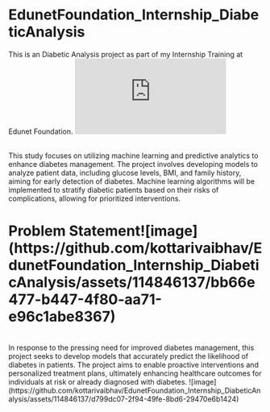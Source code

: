 # EdunetFoundation_Internship_DiabeticAnalysis
This is an Diabetic Analysis project as part of my Internship Training at Edunet Foundation. 
![Certificate](https://github.com/kottarivaibhav/EdunetFoundation_Internship_DiabeticAnalysis/blob/main/Edunet_EY_Certifcate.pdf)

<br>
This study focuses on utilizing machine learning and predictive analytics to enhance diabetes management.
The project involves developing models to analyze patient data, including glucose levels, BMI, and family history, aiming for early detection of diabetes.
Machine learning algorithms will be implemented to stratify diabetic patients based on their risks of complications, allowing for prioritized interventions.
<br>
<h1>Problem Statement![image](https://github.com/kottarivaibhav/EdunetFoundation_Internship_DiabeticAnalysis/assets/114846137/bb66e477-b447-4f80-aa71-e96c1abe8367)
</h1>
<br>In response to the pressing need for improved diabetes management, this project seeks to develop models that accurately predict the likelihood of diabetes in patients. The project aims to enable proactive interventions and personalized treatment plans, ultimately enhancing healthcare outcomes for individuals at risk or already diagnosed with diabetes. 
![image](https://github.com/kottarivaibhav/EdunetFoundation_Internship_DiabeticAnalysis/assets/114846137/d799dc07-2f94-49fe-8bd6-29470e6b1424)
